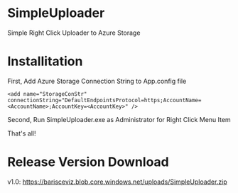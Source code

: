 # SimpleUploader
Simple Right Click Uploader to Azure Storage

# Installitation
First, Add Azure Storage Connection String to App.config file
```
<add name="StorageConStr" connectionString="DefaultEndpointsProtocol=https;AccountName=<AccountName>;AccountKey=<AccountKey>" />
```
Second, Run SimpleUploader.exe as Administrator for Right Click Menu Item

That's all!


# Release Version Download
v1.0: https://barisceviz.blob.core.windows.net/uploads/SimpleUploader.zip
